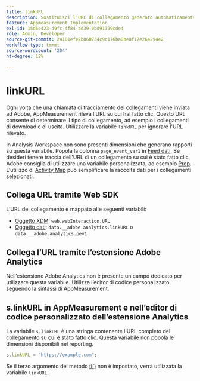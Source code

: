 ```yaml
---
title: linkURL
description: Sostituisci l’URL di collegamento generato automaticamente utilizzato da AppMeasurement nelle chiamate di tracciamento dei collegamenti.
feature: Appmeasurement Implementation
exl-id: 15d6e423-d9fc-4f84-ad39-0bd91399cde4
role: Admin, Developer
source-git-commit: 24101efe2b860734c9d176ba8be8f17e26429442
workflow-type: tm+mt
source-wordcount: '204'
ht-degree: 12%

---
```


# linkURL

Ogni volta che una chiamata di tracciamento dei collegamenti viene inviata ad Adobe, AppMeasurement rileva l’URL su cui hai fatto clic. Questo URL consente di determinare il tipo di collegamento, ad esempio i collegamenti di download e di uscita. Utilizzare la variabile `linkURL` per ignorare l&#39;URL rilevato.

In Analysis Workspace non sono presenti dimensioni che generano rapporti su questa variabile. Popola la colonna `page_event_var1` in [Feed dati](/help/export/analytics-data-feed/data-feed-overview.md). Se desideri tenere traccia dell&#39;URL di un collegamento su cui è stato fatto clic, Adobe consiglia di utilizzare una variabile personalizzata, ad esempio [Prop](../page-vars/prop.md). L&#39;utilizzo di [Activity Map](/help/analyze/activity-map/overview.md) può semplificare la raccolta dati per i collegamenti selezionati.

## Collega URL tramite Web SDK

L’URL del collegamento è mappato alle seguenti variabili:

* [Oggetto XDM](/help/implement/aep-edge/xdm-var-mapping.md): `web.webInteraction.URL`
* [Oggetto dati](/help/implement/aep-edge/data-var-mapping.md): `data.__adobe.analytics.linkURL` o `data.__adobe.analytics.pev1`

## Collega l’URL tramite l’estensione Adobe Analytics

Nell’estensione Adobe Analytics non è presente un campo dedicato per utilizzare questa variabile. Utilizza l’editor di codice personalizzato seguendo la sintassi di AppMeasurement.

## s.linkURL in AppMeasurement e nell’editor di codice personalizzato dell’estensione Analytics

La variabile `s.linkURL` è una stringa contenente l&#39;URL completo del collegamento su cui è stato fatto clic. Questa variabile non popola le dimensioni disponibili nel reporting.

```js
s.linkURL = "https://example.com";
```

Se il terzo argomento del metodo [tl()](../functions/tl-method.md) non è impostato, verrà utilizzata la variabile `linkURL`.

